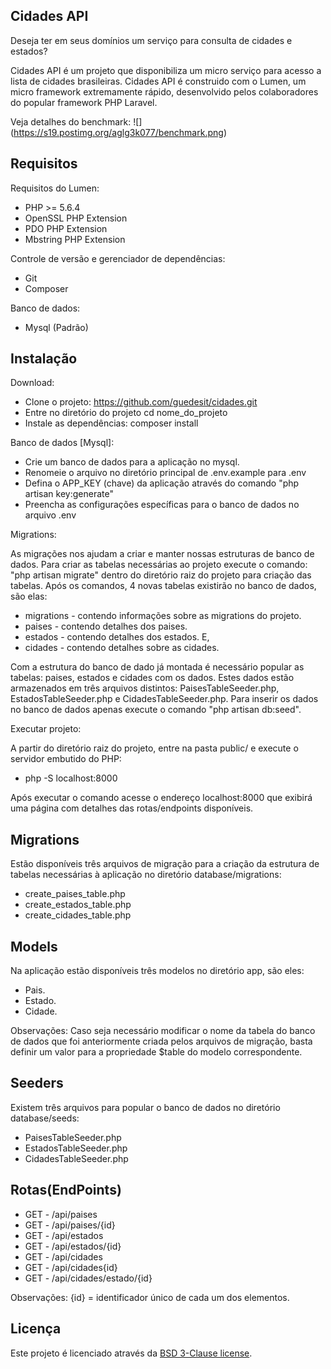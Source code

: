 ## Cidades API
Deseja ter em seus domínios um serviço para consulta de cidades e estados?

Cidades API é um projeto que disponibiliza um micro serviço para acesso a lista de cidades brasileiras.
Cidades API é construido com o Lumen, um micro framework extremamente rápido, desenvolvido pelos colaboradores do popular framework PHP Laravel.

Veja detalhes do benchmark:
![] (https://s19.postimg.org/aglg3k077/benchmark.png)

## Requisitos
Requisitos do Lumen: 
 - PHP >= 5.6.4
 - OpenSSL PHP Extension
 - PDO PHP Extension
 - Mbstring PHP Extension

Controle de versão e gerenciador de dependências:

 - Git 
 - Composer
 
Banco de dados:

 - Mysql (Padrão)

## Instalação
Download:
- Clone o projeto: https://github.com/guedesit/cidades.git
- Entre no diretório do projeto cd nome_do_projeto
- Instale as dependências: composer install

Banco de dados [Mysql]:
- Crie um banco de dados para a aplicação no mysql. 
- Renomeie o arquivo no diretório principal de .env.example para .env
- Defina o APP_KEY (chave) da aplicação através do comando "php artisan key:generate"
- Preencha as configurações específicas para o banco de dados no arquivo .env

Migrations: 

As migrações nos ajudam a criar e manter nossas estruturas de banco de dados. Para criar as tabelas necessárias ao projeto
execute o comando: "php artisan migrate" dentro do diretório raiz do projeto para criação das tabelas.
Após os comandos, 4 novas tabelas existirão no banco de dados, são elas: 
- migrations - contendo informações sobre as migrations do projeto.
- paises - contendo detalhes dos paises.
- estados - contendo detalhes dos estados. E,
- cidades - contendo detalhes sobre as cidades. 

Com a estrutura do banco de dado já montada é necessário popular as tabelas: paises, estados e cidades com os dados.
Estes dados estão armazenados em três arquivos distintos: PaisesTableSeeder.php, EstadosTableSeeder.php e CidadesTableSeeder.php. Para inserir os dados no banco de dados
apenas execute o comando "php artisan db:seed". 

Executar projeto: 

A partir do diretório raiz do projeto, entre na pasta public/ e execute o servidor embutido do PHP:
 - php -S localhost:8000

Após executar o comando acesse o endereço localhost:8000 que exibirá uma página com detalhes das rotas/endpoints disponíveis.


## Migrations
Estão disponíveis três arquivos de migração para a criação da estrutura de tabelas necessárias à aplicação no diretório database/migrations:
- create_paises_table.php
- create_estados_table.php 
- create_cidades_table.php

## Models
Na aplicação estão disponíveis três modelos no diretório app, são eles:
- Pais.
- Estado.
- Cidade.

Observações: Caso seja necessário modificar o nome da tabela do banco de dados que foi anteriormente criada pelos arquivos de migração, basta definir um valor para a propriedade $table do modelo correspondente.

## Seeders
Existem três arquivos para popular o banco de dados no diretório database/seeds:
 - PaisesTableSeeder.php
 - EstadosTableSeeder.php
 - CidadesTableSeeder.php

## Rotas(EndPoints)
 - GET - /api/paises
 - GET - /api/paises/{id}
 - GET - /api/estados
 - GET - /api/estados/{id}
 - GET - /api/cidades
 - GET - /api/cidades{id}
 - GET - /api/cidades/estado/{id}

 Observações: {id} = identificador único de cada um dos elementos.

## Licença

Este projeto é licenciado através da [BSD 3-Clause license](http://opensource.org/licenses/BSD-3-Clause).